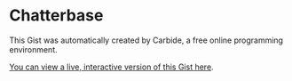 # Chatterbase

<!--STATE-- {"kernel_name":"shoelace/meta","cells":[{"probes":[],"id":"scratch0","name":"parsing.js"},{"probes":[{"start":370,"end":377,"id":"&a6eo4j","visible":true,"visible_set":true,"value_dump":null,"autoshowable":false,"autoexpandable":false},{"start":422,"end":431,"id":"&vkruub","visible":true,"visible_set":true,"value_dump":null,"autoshowable":false,"autoexpandable":false},{"start":2552,"end":2564,"id":"&kuyglf","expanded":true,"expanded_set":true,"value_dump":null,"autoshowable":true,"autoexpandable":false},{"start":2593,"end":2601,"id":"&vnl6hs","expanded":false,"expanded_set":true,"visible":true,"visible_set":true,"value_dump":null,"autoshowable":false,"autoexpandable":false},{"start":2577,"end":2631,"id":"&j4eyke","expanded":false,"expanded_set":true,"value_dump":null,"autoshowable":true,"autoexpandable":false},{"start":2649,"end":2665,"id":"&bd5f1c","value_dump":{"preview":"\"-KQ5Dg7rGedlnh3hYM00\"","value":"-KQ5Dg7rGedlnh3hYM00"},"autoshowable":true,"autoexpandable":false},{"start":2666,"end":2766,"id":"&ihc3ym","expanded":false,"expanded_set":true,"value_dump":{"preview":"undefined"},"autoshowable":true,"autoexpandable":false},{"start":2872,"end":2877,"id":"&jb0nbq","visible":true,"visible_set":true,"value_dump":null,"autoshowable":false,"autoexpandable":false},{"start":2859,"end":2878,"id":"&2th8sn","value_dump":null,"autoshowable":true,"autoexpandable":false},{"start":2879,"end":2883,"id":"&x275rx","expanded":true,"expanded_set":true,"visible":true,"visible_set":true,"value_dump":null,"autoshowable":false,"autoexpandable":false},{"start":2879,"end":2928,"id":"&wyudtk","expanded":false,"expanded_set":true,"value_dump":{"preview":"undefined"},"autoshowable":true,"autoexpandable":true}],"id":"&7ay5iv","name":"chatrooms.js"},{"probes":[],"id":"&v00weq","name":"firebase.jsx"},{"probes":[],"id":"&xje5go","name":"updatable.js"},{"probes":[],"id":"&ndk7td","name":"chatrooms.jsx"}],"kernel":null,"selections":[{"head":{"line":209,"ch":2},"anchor":{"line":209,"ch":2}}],"title":"Chatterbase","last_saved":"2016-08-26T09:39:13.898Z","last_saved_gist":null} -->

This Gist was automatically created by Carbide, a free online programming environment.

[You can view a live, interactive version of this Gist here](http://alpha.trycarbide.com/@jxe/6d5e19369ddb9cc4728510e11a3f7586).